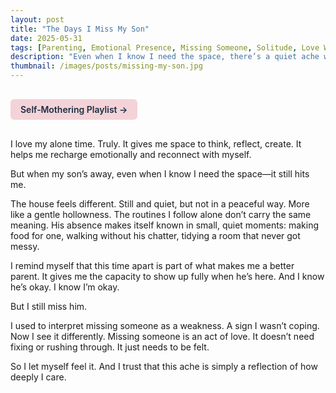 ```yaml
---
layout: post
title: "The Days I Miss My Son"
date: 2025-05-31
tags: [Parenting, Emotional Presence, Missing Someone, Solitude, Love Without Clinging]
description: "Even when I know I need the space, there’s a quiet ache when he’s not here."
thumbnail: /images/posts/missing-my-son.jpg
---
```


<a href="https://music.youtube.com/playlist?list=PLuO5E1rh5RqIzePJeOjdXo62gwnYJ748_&si=NvtF0mzI9Sx2IoPu&shuffle=1" 
   target="_blank" 
   class="back-button"
   style="display:inline-block; margin: 1rem auto; background-color: #F4D3D8; color: #1A2D41; padding: 0.5rem 1rem; border-radius: 6px; font-weight: 600; text-decoration: none;">
  Self‑Mothering Playlist →
</a>

I love my alone time. Truly. It gives me space to think, reflect, create. It helps me recharge emotionally and reconnect with myself.

But when my son’s away, even when I know I need the space—it still hits me.

The house feels different. Still and quiet, but not in a peaceful way. More like a gentle hollowness. The routines I follow alone don’t carry the same meaning. His absence makes itself known in small, quiet moments: making food for one, walking without his chatter, tidying a room that never got messy.

I remind myself that this time apart is part of what makes me a better parent. It gives me the capacity to show up fully when he’s here. And I know he’s okay. I know I’m okay.

But I still miss him.

I used to interpret missing someone as a weakness. A sign I wasn’t coping. Now I see it differently. Missing someone is an act of love. It doesn’t need fixing or rushing through. It just needs to be felt.

So I let myself feel it. And I trust that this ache is simply a reflection of how deeply I care.
